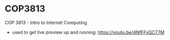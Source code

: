 # COP3813
COP 3813 - Intro to Internet Computing

- used to get live preview up and running: https://youtu.be/4NfFFsQC77M
